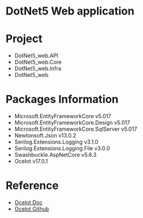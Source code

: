 # DotNet5 Web application

# Project 

- DotNet5_web.API
- DotNet5_web.Core
- DotNet5_web.Infra
- DotNet5_web

# Packages Information

- Microsoft.EntityFrameworkCore v5.017
- Microsoft.EntityFrameworkCore.Design v5.017
- Microsoft.EntityFrameworkCore.SqlServer v5.017
- Newtonsoft.Json v13.0.2
- Serilog.Extensions.Logging v3.1.0
- Serilog.Extensions.Logging.File v3.0.0
- Swashbuckle.AspNetCore v5.6.3
- Ocelot v17.0.1


# Reference

- [Ocelot Doc](https://ocelot.readthedocs.io/en/latest/introduction/gettingstarted.html)
- [Ocelot Github](https://github.com/ThreeMammals/Ocelot/tree/main)
